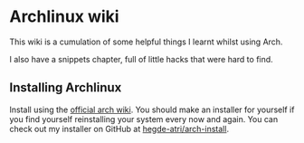 # Archlinux wiki

This wiki is a cumulation of some helpful things I learnt whilst using Arch.

I also have a snippets chapter, full of little hacks that were hard to find.

## Installing Archlinux

Install using the [official arch wiki](https://wiki.archlinux.org/). You should
make an installer for yourself if you find yourself reinstalling your system
every now and again.
You can check out my installer on GitHub at [hegde-atri/arch-install](https://github.com/hegde-atri/arch-install).
